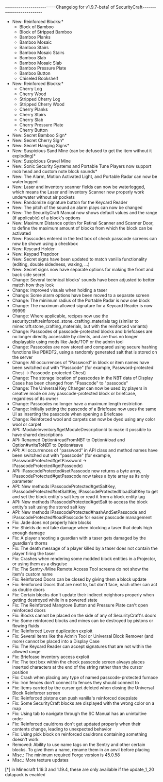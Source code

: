--------------------------Changelog for v1.9.7-beta1 of SecurityCraft--------------------------

- New: Reinforced Blocks:*
	- Block of Bamboo
	- Block of Stripped Bamboo
	- Bamboo Planks
	- Bamboo Mosaic
	- Bamboo Stairs
	- Bamboo Mosaic Stairs
	- Bamboo Slab
	- Bamboo Mosaic Slab
	- Bamboo Pressure Plate
	- Bamboo Button
	- Chiseled Bookshelf
- New: Reinforced Blocks:*
	- Cherry Log
	- Cherry Wood
	- Stripped Cherry Log
	- Stripped Cherry Wood
	- Cherry Planks
	- Cherry Stairs
	- Cherry Slab
	- Cherry Pressure Plate
	- Cherry Button
- New: Secret Bamboo Sign*
- New: Secret Cherry Sign*
- New: Secret Hanging Signs*
- New: Suspicious Sand Mine (can be defused to get the item without it exploding)*
- New: Suspicious Gravel Mine
- New: Sonic Security Systems and Portable Tune Players now support mob head and custom note block sounds*
- New: The Alarm, Motion Activated Light, and Portable Radar can now be waterlogged
- New: Laser and inventory scanner fields can now be waterlogged, which means the Laser and Inventory Scanner now properly work underwater without air pockets
- New: Randomize signature button for the Keycard Reader
- New: The pitch of the sound an alarm plays can now be changed
- New: The SecurityCraft Manual now shows default values and the range (if applicable) of a block's options
- New: Maximum Distance option for Retinal Scanner and Scanner Door, to define the maximum amount of blocks from which the block can be activated
- New: Passcodes entered in the text box of check passcode screens can now be shown using a checkbox
- New: Keycard Holder
- New: Keypad Trapdoor
- New: Secret signs have been updated to match vanilla functionality (editing, double sidedness, waxing, ...)
- New: Secret signs now have separate options for making the front and back side secret
- Change: Several technical blocks' sounds have been adjusted to better match how they look
- Change: Improved visuals when holding a taser
- Change: Some alarm options have been moved to a separate screen
- Change: The minimum radius of the Portable Radar is now one block
- Change: The maximum allowed signature for a Keycard Reader is now 99999
- Change: Where applicable, recipes now use the securitycraft:reinforced_stone_crafting_materials tag (similar to minecraft:stone_crafting_materials, but with the reinforced variants)
- Change: Passcodes of passcode-protected blocks and briefcases are no longer directly accessible by clients, and are thus no longer displayable using mods like Jade/TOP or the admin tool
- Change: Passcodes are now stored and compared using secure hashing functions like PBKDF2, using a randomly generated salt that is stored on the server
- Change: All occurrences of "Password" in block or item names have been switched out with "Passcode" (for example, Password-protected Chest -> Passcode-protected Chest)
- Change: The storage location of passcodes in the NBT data of Display Cases has been changed from "Passcode" to "passcode"
- Change: The Universal Key Changer can now be used by players in creative mode on any passcode-protected block or briefcase, regardless of its owner
- Change: Passcodes no longer have a maximum length restriction
- Change: Initially setting the passcode of a Briefcase now uses the same UI as inserting the passcode when opening a Briefcase
- Change: Reinforced wool and carpets can now be dyed using any color wool or carpet
- API: IModuleInventory#getModuleDescriptionId to make it possible to have shared descriptions
- API: Renamed Option#readFromNBT to Option#load and Option#writeToNBT to Option#save
- API: All occurrences of "password" in API class and method names have been switched out with "passcode" (for example, IPasswordProtected#getPassword -> IPasscodeProtected#getPasscode)
- API: IPasscodeProtected#setPasscode now returns a byte array, IPasscodeProtected#getPasscode now takes a byte array as its only parameter
- API: New methods IPasscodeProtected#getSaltKey, IPasscodeProtected#setSaltKey, IPasscodeProtected#loadSaltKey to get and set the block entity's salt key or read it from a block entity tag
- API: New methods IPasscodeProtected#getSalt to access the block entity's salt using the stored salt key
- API: New methods IPasscodeProtected#hashAndSetPasscode and IPasscodeProtected#loadPasscode for easier passcode management
- Fix: Jade does not properly hide blocks
- Fix: Shields do not take damage when blocking a taser that deals high enough damage
- Fix: A player shooting a guardian with a taser gets damaged by the guardian's thorns
- Fix: The death message of a player killed by a taser does not contain the player firing the taser
- Fix: Crashes when rendering some modded block entities in a Projector, or using them as a disguise
- Fix: The Sentry-/Mine Remote Access Tool screens do not show the item's custom name
- Fix: Reinforced Doors can be closed by giving them a block update
- Fix: Reinforced Doors that are next to, but don't face, each other can act as double doors
- Fix: Certain blocks don't update their indirect neighbors properly when getting destroyed while in a powered state
- Fix: The Reinforced Mangrove Button and Pressure Plate can't open reinforced doors
- Fix: Blocks cannot be placed on the side of any of SecurityCraft's doors
- Fix: Some reinforced blocks and mines can be destroyed by pistons or flowing fluids
- Fix: Reinforced Lever duplication exploit
- Fix: Several items like the Admin Tool or Universal Block Remover (and more) cannot be placed into a Display Case
- Fix: The Keycard Reader can accept signatures that are not within the allowed range
- Fix: Briefcase inventory access exploit
- Fix: The text box within the check passcode screen always places inserted characters at the end of the string rather than the cursor position
- Fix: Crash when placing any type of named passcode-protected furnace
- Fix: Iron fences don't connect to fences they should connect to
- Fix: Items carried by the cursor get deleted when closing the Universal Block Reinforcer screen
- Fix: Reinforced pistons can push vanilla's reinforced deepslate
- Fix: Some SecurityCraft blocks are displayed with the wrong color on a map
- Fix: Using tab to navigate through the SC Manual has an unintuitive order
- Fix: Reinforced cauldrons don't get updated properly when their contents change, leading to unexpected behavior
- Fix: Using pick block on reinforced cauldrons containing something doesn't work
- Removed: Ability to use name tags on the Sentry and other certain blocks. To give them a name, rename them in an anvil before placing
- Misc.: The minimum required Forge version is 45.0.58
- Misc.: More texture updates

[*] in Minecraft 1.19.3 and 1.19.4, these are only available if the update_1_20 datapack is enabled